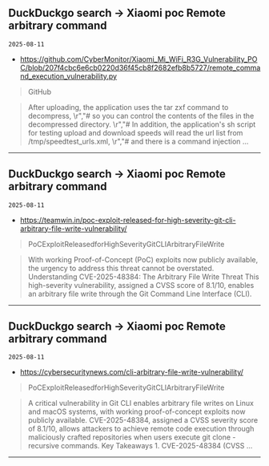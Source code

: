 ## DuckDuckgo search -> Xiaomi poc Remote arbitrary command
`2025-08-11`

* https://github.com/CyberMonitor/Xiaomi_Mi_WiFi_R3G_Vulnerability_POC/blob/207f4cbc6e6cb0220d36f45cb8f2682efb8b5727/remote_command_execution_vulnerability.py

<blockquote>
 GitHub
</blockquote>
<blockquote>
After uploading, the application uses the tar zxf command to decompress, \r&quot;,&quot;&#35; so you can control the contents of the files in the decompressed directory. \r&quot;,&quot;&#35; In addition, the application's sh script for testing upload and download speeds will read the url list from /tmp/speedtest_urls.xml, \r&quot;,&quot;&#35; and there is a command injection ...
</blockquote>

---

## DuckDuckgo search -> Xiaomi poc Remote arbitrary command
`2025-08-11`

* https://teamwin.in/poc-exploit-released-for-high-severity-git-cli-arbitrary-file-write-vulnerability/

<blockquote>
 PoCExploitReleasedforHighSeverityGitCLIArbitraryFileWrite
</blockquote>
<blockquote>
With working Proof-of-Concept (PoC) exploits now publicly available, the urgency to address this threat cannot be overstated. Understanding CVE-2025-48384: The Arbitrary File Write Threat This high-severity vulnerability, assigned a CVSS score of 8.1/10, enables an arbitrary file write through the Git Command Line Interface (CLI).
</blockquote>

---

## DuckDuckgo search -> Xiaomi poc Remote arbitrary command
`2025-08-11`

* https://cybersecuritynews.com/cli-arbitrary-file-write-vulnerability/

<blockquote>
 PoCExploitReleasedforHighSeverityGitCLIArbitraryFileWrite
</blockquote>
<blockquote>
A critical vulnerability in Git CLI enables arbitrary file writes on Linux and macOS systems, with working proof-of-concept exploits now publicly available. CVE-2025-48384, assigned a CVSS severity score of 8.1/10, allows attackers to achieve remote code execution through maliciously crafted repositories when users execute git clone -recursive commands. Key Takeaways 1. CVE-2025-48384 (CVSS ...
</blockquote>

---

